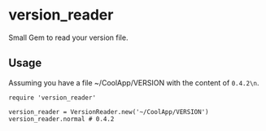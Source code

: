 # version_reader

Small Gem to read your version file.

## Usage

Assuming you have a file ~/CoolApp/VERSION with the content of ```0.4.2\n```.

    require 'version_reader'

    version_reader = VersionReader.new('~/CoolApp/VERSION')
    version_reader.normal # 0.4.2
